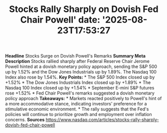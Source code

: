 ﻿---
title: "Stocks Rally Sharply on Dovish Fed Chair Powell'
date: '2025-08-23T17:53:27"
category: "Markets"
summary: ""
slug: "stocks rally sharply on dovish fed chair powell"
source_urls:
  - "https://www.nasdaq.com/articles/stocks-rally-sharply-dovish-fed-chair-powell"
seo:
  title: "Stocks Rally Sharply on Dovish Fed Chair Powell | Hash n Hedge'
  description: '"
  keywords: ["news", "markets", "brief"]
---
**Headline**  Stocks Surge on Dovish Powell's Remarks  **Summary Meta Description** Stocks rallied sharply after Federal Reserve Chair Jerome Powell hinted at a dovish monetary policy approach, sending the S&P 500 up by 1.52% and the Dow Jones Industrials up by 1.89%. The Nasdaq 100 Index also rose by 1.54%.  **Key Points:**  * The S&P 500 Index closed up by +1.52% * The Dow Jones Industrials Index closed up by +1.89% * The Nasdaq 100 Index closed up by +1.54% * September E-mini S&P futures rose +1.52% * Fed Chair Powell's remarks suggested a dovish monetary policy approach  **Takeaways:**  * Markets reacted positively to Powell's hint of a more accommodative stance, indicating investors' preference for a stimulative economic environment. * The rally suggests that the Fed's policies will continue to prioritize growth and employment over inflation concerns.  **Sources** https://www.nasdaq.com/articles/stocks-rally-sharply-dovish-fed-chair-powell 
